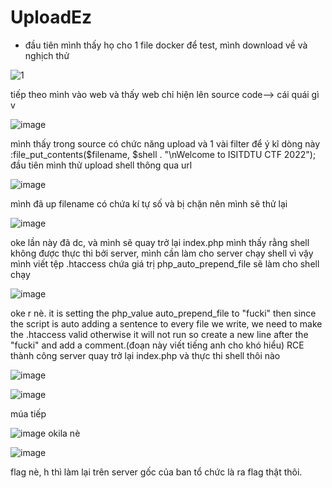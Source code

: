  # **UploadEz**
- đầu tiên mình thấy họ cho 1 file docker để test, mình download về và nghịch thử

![1](https://user-images.githubusercontent.com/85442500/205485231-a4e32552-65a9-4903-a5fb-b6f892c1c264.png)

tiếp theo mình vào web  và thấy web chỉ hiện lên source code--> cái quái gì v

![image](https://user-images.githubusercontent.com/85442500/205485288-6a756789-83cd-41ec-a844-a9f2e845ca25.png)

mình thấy trong source có chức năng upload và 1 vài filter
để ý kĩ dòng này :file_put_contents($filename, $shell . "\nWelcome to ISITDTU CTF 2022");
đầu tiên mình thử upload shell thông qua url

![image](https://user-images.githubusercontent.com/85442500/205485555-25be63ae-a0e9-47f8-be1e-6d993e539c26.png)

mình đã up filename có chứa kí tự số và bị chặn nên mình sẽ thử lại

![image](https://user-images.githubusercontent.com/85442500/205485598-174801eb-7aba-45e6-9606-31c58f565835.png)

oke lần này đã dc, và mình sẽ quay trở lại index.php
mình thấy rằng shell không được thực thi bởi server, mình cần làm cho server chạy shell
vì vậy mình viết tệp .htaccess chứa giá trị php_auto_prepend_file sẽ làm cho shell chạy

![image](https://user-images.githubusercontent.com/85442500/205485736-be2215ce-d202-42ad-b860-0ddddd3f3cd0.png)

oke r nè. it is setting the php_value auto_prepend_file to "fucki"
then since the script is auto adding a sentence to every file we write, we need to make the .htaccess valid otherwise it will not run
so create a new line after the "fucki" and add a comment.(đoạn này viết tiếng anh cho khó hiểu)
RCE thành công server
quay trở lại index.php và thực thi shell thôi nào

![image](https://user-images.githubusercontent.com/85442500/205485829-b391aa5d-3153-4fee-8e90-90c485ac2908.png)

![image](https://user-images.githubusercontent.com/85442500/205485845-ab3b191d-4ac0-48d6-bbcf-53a944350ffa.png)

múa tiếp 

![image](https://user-images.githubusercontent.com/85442500/205485874-622e170f-8766-4da6-ad70-727814657241.png)
okila nè

![image](https://user-images.githubusercontent.com/85442500/205485890-a479c006-6956-4050-83c5-79f4bc55a99b.png)

flag nè, h thì làm lại trên server gốc của ban tổ chức là ra flag thật thôi.
